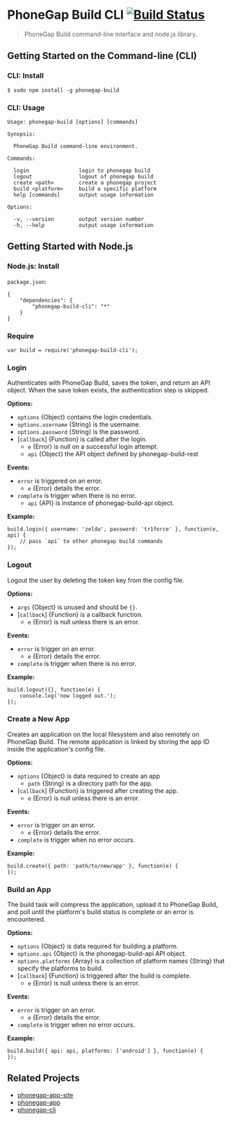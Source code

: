 # PhoneGap Build CLI [![Build Status][travis-ci-img]][travis-ci-url]

> PhoneGap Build command-line interface and node.js library.

## Getting Started on the Command-line (CLI)

### CLI: Install

    $ sudo npm install -g phonegap-build

### CLI: Usage

    Usage: phonegap-build [options] [commands]

    Synopsis:

      PhoneGap Build command-line environment.

    Commands:

      login                login to phonegap build
      logout               logout of phonegap build
      create <path>        create a phonegap project
      build <platform>     build a specific platform
      help [commands]      output usage information

    Options:

      -v, --version        output version number
      -h, --help           output usage information

## Getting Started with Node.js

### Node.js: Install

`package.json`:

    {
        "dependencies": {
            "phonegap-build-cli": "*"
        }
    }

### Require

    var build = require('phonegap-build-cli');

### Login

Authenticates with PhoneGap Build, saves the token, and return an API object.
When the save token exists, the authentication step is skipped.

__Options:__

  - `options` {Object} contains the login credentials.
  - `options.username` {String} is the username.
  - `options.password` {String} is the password.
  - [`callback`] {Function} is called after the login.
    - `e` {Error} is null on a successful login attempt.
    - `api` {Object} the API object defined by phonegap-build-rest

__Events:__

  - `error` is triggered on an error.
    - `e` {Error} details the error.
  - `complete` is trigger when there is no error.
    - `api` {API} is instance of phonegap-build-api object.

__Example:__

    build.login({ username: 'zelda', password: 'tr1force' }, function(e, api) {
        // pass `api` to other phonegap build commands
    });

### Logout

Logout the user by deleting the token key from the config file.

__Options:__

  - `args` {Object} is unused and should be `{}`.
  - [`callback`] {Function} is a callback function.
    - `e` {Error} is null unless there is an error.

__Events:__

  - `error` is trigger on an error.
    - `e` {Error} details the error.
  - `complete` is trigger when there is no error.

__Example:__

    build.logout({}, function(e) {
        console.log('now logged out.');
    });

### Create a New App

Creates an application on the local filesystem and also remotely on
PhoneGap Build. The remote application is linked by storing the app ID
inside the application's config file.

__Options:__

  - `options` {Object} is data required to create an app
    - `path` {String} is a directory path for the app.
  - [`callback`] {Function} is triggered after creating the app.
    - `e` {Error} is null unless there is an error.

__Events:__

  - `error` is trigger on an error.
    - `e` {Error} details the error.
  - `complete` is trigger when no error occurs.

__Example:__

    build.create({ path: 'path/to/new/app' }, function(e) {
    });

### Build an App

The build task will compress the application, upload it to PhoneGap Build,
and poll until the platform's build status is complete or an error is
encountered.

__Options:__

  - `options` {Object} is data required for building a platform.
  - `options.api` {Object} is the phonegap-build-api API object.
  - `options.platforms` {Array} is a collection of platform names {String} that
                        specify the platforms to build.
  - [`callback`] {Function} is triggered after the build is complete.
    - `e` {Error} is null unless there is an error.

__Events:__

  - `error` is trigger on an error.
    - `e` {Error} details the error.
  - `complete` is trigger when no error occurs.

__Example:__

    build.build({ api: api, platforms: ['android'] }, function(e) {
    });

## Related Projects

- [phonegap-app-site](https://github.com/nitobi/phonegap-app-site)
- [phonegap-app](https://github.com/mwbrooks/phonegap-app)
- [phonegap-cli](https://github.com/mwbrooks/phonegap-cli)

[travis-ci-img]: https://secure.travis-ci.org/mwbrooks/phonegap-build-cli.png
[travis-ci-url]: http://travis-ci.org/mwbrooks/phonegap-build-cli

